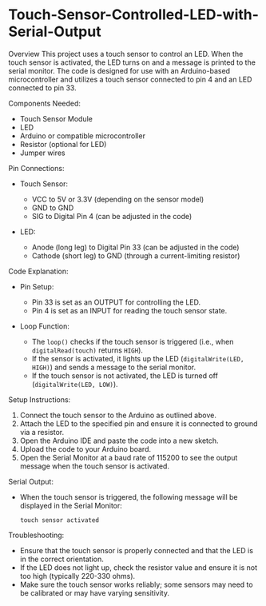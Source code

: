 # Touch-Sensor-Controlled-LED-with-Serial-Output

Overview
This project uses a touch sensor to control an LED. When the touch sensor is activated, the LED turns on and a message is printed to the serial monitor. The code is designed for use with an Arduino-based microcontroller and utilizes a touch sensor connected to pin 4 and an LED connected to pin 33.

Components Needed:
- Touch Sensor Module
- LED
- Arduino or compatible microcontroller
- Resistor (optional for LED)
- Jumper wires

Pin Connections:
- Touch Sensor:
  - VCC to 5V or 3.3V (depending on the sensor model)
  - GND to GND
  - SIG to Digital Pin 4 (can be adjusted in the code)
  
- LED:
  - Anode (long leg) to Digital Pin 33 (can be adjusted in the code)
  - Cathode (short leg) to GND (through a current-limiting resistor)

Code Explanation:
- Pin Setup:
  - Pin 33 is set as an OUTPUT for controlling the LED.
  - Pin 4 is set as an INPUT for reading the touch sensor state.

- Loop Function:
  - The `loop()` checks if the touch sensor is triggered (i.e., when `digitalRead(touch)` returns `HIGH`).
  - If the sensor is activated, it lights up the LED (`digitalWrite(LED, HIGH)`) and sends a message to the serial monitor.
  - If the touch sensor is not activated, the LED is turned off (`digitalWrite(LED, LOW)`).

Setup Instructions:
1. Connect the touch sensor to the Arduino as outlined above.
2. Attach the LED to the specified pin and ensure it is connected to ground via a resistor.
3. Open the Arduino IDE and paste the code into a new sketch.
4. Upload the code to your Arduino board.
5. Open the Serial Monitor at a baud rate of 115200 to see the output message when the touch sensor is activated.

Serial Output:
- When the touch sensor is triggered, the following message will be displayed in the Serial Monitor:
  ```
  touch sensor activated
  ```

Troubleshooting:
- Ensure that the touch sensor is properly connected and that the LED is in the correct orientation.
- If the LED does not light up, check the resistor value and ensure it is not too high (typically 220-330 ohms).
- Make sure the touch sensor works reliably; some sensors may need to be calibrated or may have varying sensitivity.


